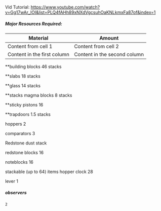 Vid Tutorial: https://www.youtube.com/watch?v=Gg17wAr_IOI&list=PLQ4fAHh89xNXdVgcsuhOaKNLkmxFa87of&index=1
##### Major Resources Required:

Material | Amount 
------------ | ------------ 
Content from cell 1 | Content from cell 2 
Content in the first column | Content in the second column




**building blocks
		46 stacks

**slabs
	18 stacks

**glass
	14 stacks

**stacks magma blocks
	8 stacks

**sticky pistons
	16

**trapdoors 
	1.5 stacks

hoppers
	2

comparators
	3

Redstone dust
	stack

redstone blocks
	16

noteblocks 
	16
	
stackable (up to 64) items hopper clock 
	28

lever
	1

##### observers
	2